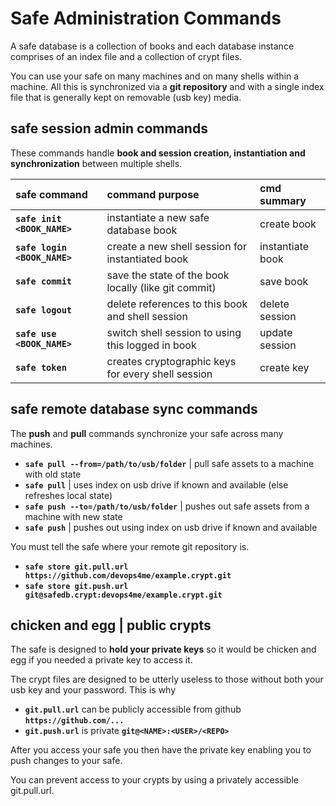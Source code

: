 
# Safe Administration Commands

A safe database is a collection of books and each database instance comprises of an index file and a collection of crypt files.

You can use your safe on many machines and on many shells within a machine. All this is synchronized via a **git repository** and with a single index file that is generally kept on removable (usb key) media.

## safe session admin commands

These commands handle **book and session creation, instantiation and synchronization** between multiple shells.

| safe command                 | command purpose                                      | cmd summary      |
|:---------------------------- |:---------------------------------------------------- |:---------------- |
| **`safe init <BOOK_NAME>`**  | instantiate a new safe database book                 | create book      |
| **`safe login <BOOK_NAME>`** | create a new shell session for instantiated book     | instantiate book |
| **`safe commit`**            | save the state of the book locally (like git commit) | save book        |
| **`safe logout`**            | delete references to this book and shell session     | delete session   |
| **`safe use <BOOK_NAME>`**   | switch shell session to using this logged in book    | update session   |
| **`safe token`**             | creates cryptographic keys for every shell session   | create key       |


## safe remote database sync commands

The **push** and **pull** commands synchronize your safe across many machines.

- **`safe pull --from=/path/to/usb/folder`** | pull safe assets to a machine with old state
- **`safe pull`** | uses index on usb drive if known and available (else refreshes local state)
- **`safe push --to=/path/to/usb/folder`** | pushes out safe assets from a machine with new state
- **`safe push`** | pushes out using index on usb drive if known and available

You must tell the safe where your remote git repository is.

- **`safe store git.pull.url https://github.com/devops4me/example.crypt.git`**
- **`safe store git.push.url git@safedb.crypt:devops4me/example.crypt.git`**

## chicken and egg | public crypts

The safe is designed to **hold your private keys** so it would be chicken and egg if you needed a private key to access it.

The crypt files are designed to be utterly useless to those without both your usb key and your password. This is why

- **`git.pull.url`** can be publicly accessible from github **`https://github.com/...`**
- **`git.push.url`** is private **`git@<NAME>:<USER>/<REPO>`**

After you access your safe you then have the private key enabling you to push changes to your safe.

You can prevent access to your crypts by using a privately accessible git.pull.url.
